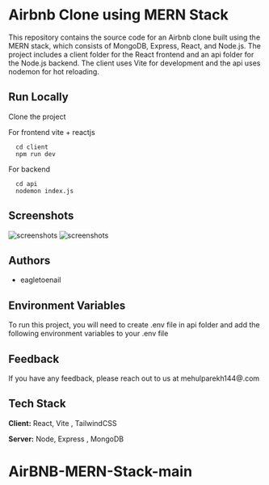 
# Airbnb Clone using MERN Stack

This repository contains the source code for an Airbnb clone built using the MERN stack, which consists of MongoDB, Express, React, and Node.js. The project includes a client folder for the React frontend and an api folder for the Node.js backend. The client uses Vite for development and the api uses nodemon for hot reloading.


## Run Locally

Clone the project

For frontend vite + reactjs
```
  cd client
  npm run dev
```

For backend 
```
  cd api
  nodemon index.js
```



## Screenshots

![screenshots](./airbnbCloneImages/Home.jpeg)
![screenshots](./airbnbCloneImages/Accomodations.jpeg)



## Authors

- eagletoenail


## Environment Variables

To run this project, you will need to create .env file in api folder and  add the following environment variables to your .env file  




## Feedback

If you have any feedback, please reach out to us at mehulparekh144@.com


## Tech Stack

**Client:** React, Vite , TailwindCSS

**Server:** Node, Express , MongoDB

# AirBNB-MERN-Stack-main

